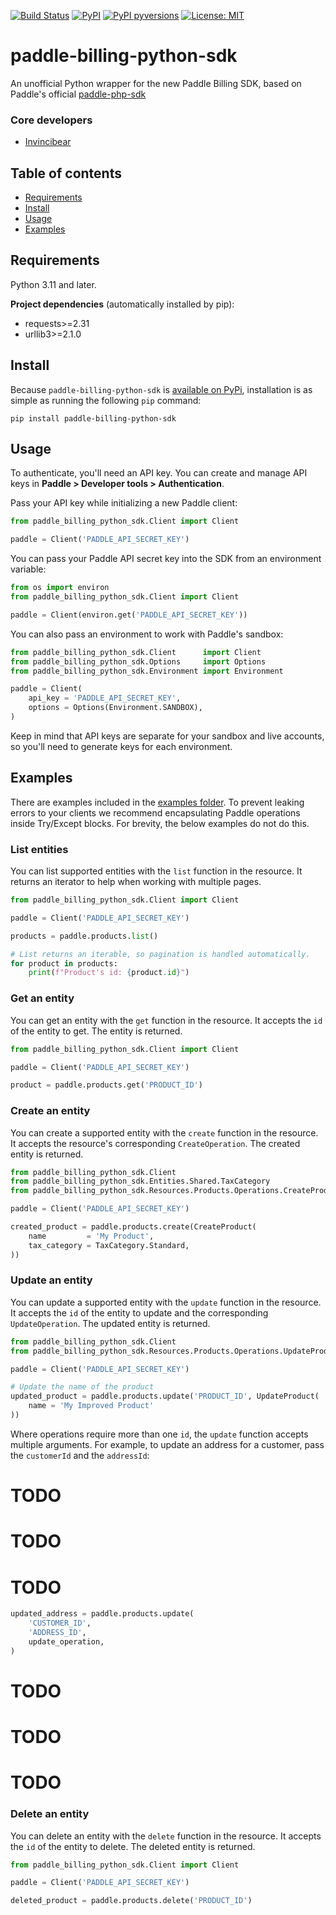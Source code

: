 [![Build Status](https://img.shields.io/github/actions/workflow/status/Invincibear/paddle-billing-python-sdk/publish_to_pypi.yml)](https://github.com/Invincibear/paddle-billing-python-sdk/actions/?query=branch%3Amain)
[![PyPI](https://img.shields.io/pypi/v/paddle-billing-python-sdk.svg)](https://pypi.python.org/pypi/paddle-billing-python-sdk)
[![PyPI pyversions](https://img.shields.io/pypi/pyversions/paddle-billing-python-sdk.svg)](https://pypi.python.org/pypi/paddle-billing-python-sdk/)
[![License: MIT](https://img.shields.io/badge/License-MIT-yellow.svg)](https://opensource.org/licenses/MIT)



# paddle-billing-python-sdk
An unofficial Python wrapper for the new Paddle Billing SDK, based on Paddle's official [paddle-php-sdk](https://github.com/PaddleHQ/paddle-php-sdk/)


### Core developers
- [Invincibear](https://github.com/Invincibear)



## Table of contents
- [Requirements](#Requirements)
- [Install](#Install)
- [Usage](#Usage)
- [Examples](#Examples)

## Requirements
Python 3.11 and later.

**Project dependencies** (automatically installed by pip):
- requests>=2.31
- urllib3>=2.1.0


## Install
Because `paddle-billing-python-sdk` is [available on PyPi](https://pypi.org/project/paddle-billing-python-sdk/), installation is as simple as running the following `pip` command: 

`pip install paddle-billing-python-sdk`



## Usage
To authenticate, you'll need an API key. You can create and manage API keys in **Paddle > Developer tools > Authentication**.

Pass your API key while initializing a new Paddle client:
``` python
from paddle_billing_python_sdk.Client import Client

paddle = Client('PADDLE_API_SECRET_KEY')
```

You can pass your Paddle API secret key into the SDK from an environment variable:
``` python
from os import environ
from paddle_billing_python_sdk.Client import Client

paddle = Client(environ.get('PADDLE_API_SECRET_KEY'))
```

You can also pass an environment to work with Paddle's sandbox:
``` python
from paddle_billing_python_sdk.Client      import Client
from paddle_billing_python_sdk.Options     import Options
from paddle_billing_python_sdk.Environment import Environment

paddle = Client(
    api_key = 'PADDLE_API_SECRET_KEY',
    options = Options(Environment.SANDBOX),
)
```

Keep in mind that API keys are separate for your sandbox and live accounts, so you'll need to generate keys for each environment.



## Examples
There are examples included in the [examples folder](). To prevent leaking errors to your clients we recommend encapsulating Paddle operations inside Try/Except blocks. For brevity, the below examples do not do this.

### List entities
You can list supported entities with the `list` function in the resource. It returns an iterator to help when working with multiple pages.
``` python
from paddle_billing_python_sdk.Client import Client

paddle = Client('PADDLE_API_SECRET_KEY')

products = paddle.products.list()

# List returns an iterable, so pagination is handled automatically.
for product in products:
    print(f"Product's id: {product.id}")
```

### Get an entity
You can get an entity with the `get` function in the resource. It accepts the `id` of the entity to get. The entity is returned.
``` python
from paddle_billing_python_sdk.Client import Client

paddle = Client('PADDLE_API_SECRET_KEY')

product = paddle.products.get('PRODUCT_ID')
```

### Create an entity
You can create a supported entity with the `create` function in the resource. It accepts the resource's corresponding `CreateOperation`. The created entity is returned.

``` python
from paddle_billing_python_sdk.Client                                      import Client
from paddle_billing_python_sdk.Entities.Shared.TaxCategory                 import TaxCategory
from paddle_billing_python_sdk.Resources.Products.Operations.CreateProduct import CreateProduct

paddle = Client('PADDLE_API_SECRET_KEY')

created_product = paddle.products.create(CreateProduct(
    name         = 'My Product',
    tax_category = TaxCategory.Standard,
))
```

### Update an entity
You can update a supported entity with the `update` function in the resource. It accepts the `id` of the entity to update and the corresponding `UpdateOperation`. The updated entity is returned.
``` python
from paddle_billing_python_sdk.Client                                      import Client
from paddle_billing_python_sdk.Resources.Products.Operations.UpdateProduct import UpdateProduct

paddle = Client('PADDLE_API_SECRET_KEY')

# Update the name of the product
updated_product = paddle.products.update('PRODUCT_ID', UpdateProduct(
    name = 'My Improved Product'
))
```

Where operations require more than one `id`, the `update` function accepts multiple arguments. For example, to update an address for a customer, pass the `customerId` and the `addressId`:
# TODO
# TODO
# TODO
``` python
updated_address = paddle.products.update(
    'CUSTOMER_ID',
    'ADDRESS_ID',
    update_operation,
)
```

# TODO
# TODO
# TODO
### Delete an entity
You can delete an entity with the `delete` function in the resource. It accepts the `id` of the entity to delete. The deleted entity is returned.
``` python
from paddle_billing_python_sdk.Client import Client

paddle = Client('PADDLE_API_SECRET_KEY')

deleted_product = paddle.products.delete('PRODUCT_ID')
```
